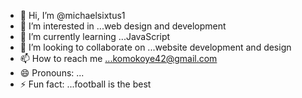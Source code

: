 - 👋 Hi, I’m @michaelsixtus1
- 👀 I’m interested in ...web design and development 
- 🌱 I’m currently learning ...JavaScript 
- 💞️ I’m looking to collaborate on ...website development and design
- 📫 How to reach me ...komokoye42@gmail.com
- 😄 Pronouns: ...
- ⚡ Fun fact: ...football is the best

<!---
michaelsixtus1/michaelsixtus1 is a ✨ special ✨ repository because its `README.md` (this file) appears on your GitHub profile.
You can click the Preview link to take a look at your changes.
--->
